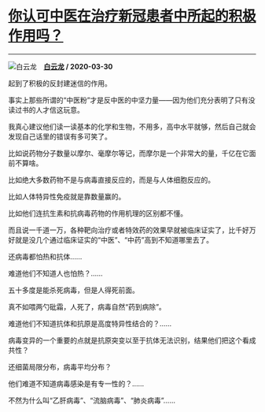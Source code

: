 # [你认可中医在治疗新冠患者中所起的积极作用吗？](https://www.zhihu.com/answer/1114299588)

---------------------------------------------------------------------

![白云龙](https://pic1.zhimg.com/v2-132c4dbe1e79cfd61dcf3a939e6a5510.jpg?source=1940ef5c "白云龙")&emsp;**[白云龙](https://www.zhihu.com/people/bai-yun-long-52) / 2020-03-30**

起到了积极的反封建迷信的作用。

事实上那些所谓的“中医粉”才是反中医的中坚力量——因为他们充分表明了只有没读过书的人才信这玩意。

我真心建议他们读一读基本的化学和生物，不用多，高中水平就够，然后自己就会发现自己话里的错误有多可笑了。

比如说药物分子数量以摩尔、毫摩尔等记，而摩尔是一个非常大的量，千亿在它面前不算啥。

比如绝大多数药物不是与病毒直接反应的，而是与人体细胞反应的。

比如人体特异性免疫就是靠数量赢的。

比如他们连抗生素和抗病毒药物的作用机理的区别都不懂。

而且说一千道一万，各种靶向治疗或者特效药的效果早就被临床证实了，比千好万好就是没几个通过临床证实的“中医”、“中药”高到不知道哪里去了。

还病毒都怕热和抗体……

难道他们不知道人也怕热？……

五十多度是能杀死病毒，但是人得死前面。

真不如喂两勺砒霜，人死了，病毒自然“药到病除”。

难道他们不知道抗体和抗原是高度特异性结合的？……

病毒变异的一个重要的点就是抗原突变以至于抗体无法识别，结果他们把这个看成共性？

还细菌局限分布，病毒平均分布？

他们难道不知道病毒感染是有专一性的？……

不然为什么叫“乙肝病毒”、“流脑病毒”、“肺炎病毒”……

